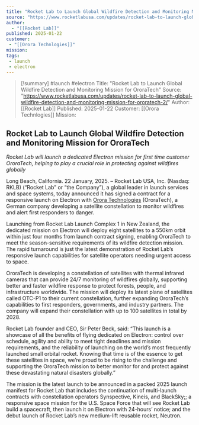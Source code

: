 ```yaml
---
title: "Rocket Lab to Launch Global Wildfire Detection and Monitoring Mission for OroraTech"
source: "https://www.rocketlabusa.com/updates/rocket-lab-to-launch-global-wildfire-detection-and-monitoring-mission-for-ororatech-2/"
author:
  - "[[Rocket Lab]]"
published: 2025-01-22
customer:
 - "[[Orora Technlogies]]"
mission:
tags:
 - launch
 - electron
---
```

>[!summary]
>#launch #electron
>Title: "Rocket Lab to Launch Global Wildfire Detection and Monitoring Mission for OroraTech"
Source: "https://www.rocketlabusa.com/updates/rocket-lab-to-launch-global-wildfire-detection-and-monitoring-mission-for-ororatech-2/"
Author: [[Rocket Lab]]
Published: 2025-01-22
Customer: [[Orora Technlogies]]
Mission:

## Rocket Lab to Launch Global Wildfire Detection and Monitoring Mission for OroraTech

*Rocket Lab will launch a dedicated Electron mission for first time customer OroraTech, helping to play a crucial role in protecting against wildfires globally* 

Long Beach, California. 22 January, 2025. – Rocket Lab USA, Inc. (Nasdaq: RKLB) (“Rocket Lab” or “the Company”), a global leader in launch services and space systems, today announced it has signed a contract for a responsive launch on Electron with [Orora Technologies](https://ororatech.com/) (OroraTech), a German company developing a satellite constellation to monitor wildfires and alert first responders to danger. 

Launching from Rocket Lab Launch Complex 1 in New Zealand, the dedicated mission on Electron will deploy eight satellites to a 550km orbit within just four months from launch contract signing, enabling OroraTech to meet the season-sensitive requirements of its wildfire detection mission. The rapid turnaround is just the latest demonstration of Rocket Lab’s responsive launch capabilities for satellite operators needing urgent access to space.

OroraTech is developing a constellation of satellites with thermal infrared cameras that can provide 24/7 monitoring of wildfires globally, supporting better and faster wildfire response to protect forests, people, and infrastructure worldwide. The mission will deploy its latest plane of satellites called OTC-P1 to their current constellation, further expanding OroraTech’s capabilities to first responders, governments, and industry partners. The company will expand their constellation with up to 100 satellites in total by 2028. 

Rocket Lab founder and CEO, Sir Peter Beck, said: “This launch is a showcase of all the benefits of flying dedicated on Electron: control over schedule, agility and ability to meet tight deadlines and mission requirements, and the reliability of launching on the world’s most frequently launched small orbital rocket. Knowing that time is of the essence to get these satellites in space, we’re proud to be rising to the challenge and supporting the OroraTech mission to better monitor for and protect against these devastating natural disasters globally.” 

The mission is the latest launch to be announced in a packed 2025 launch manifest for Rocket Lab that includes the continuation of multi-launch contracts with constellation operators Synspective, Kineis, and BlackSky;; a responsive space mission for the U.S. Space Force that will see Rocket Lab build a spacecraft, then launch it on Electron with 24-hours’ notice; and the debut launch of Rocket Lab’s new medium-lift reusable rocket, Neutron. 

